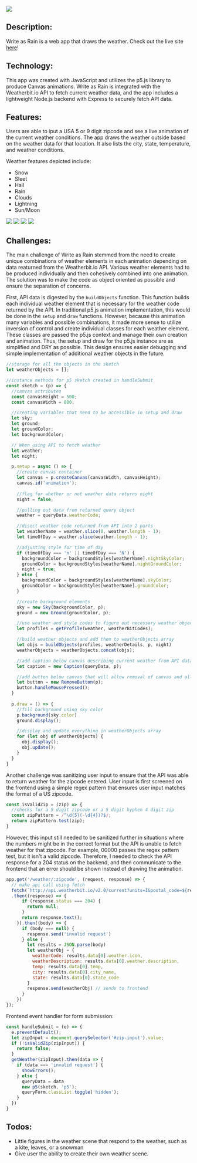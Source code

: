 ![](./src/images/logo.png)

## Description: 

Write as Rain is a web app that draws the weather. Check out the live site [here](https://write-as-rain.herokuapp.com/)!

## Technology:
This app was created with JavaScript and utilizes the p5.js library to produce Canvas animations. Write as Rain is integrated with the Weatherbit.io API to fetch current weather data, and the app includes a lightweight Node.js backend with Express to securely fetch API data.

## Features:
Users are able to iput a USA 5 or 9 digit zipcode and see a live animation of the current weather conditions. The app draws the weather outside based on the weather data for that location. It also lists the city, state, temperature, and weather conditions.

Weather features depicted include: 
* Snow
* Sleet
* Hail
* Rain
* Clouds
* Lightning
* Sun/Moon

![](./src/images/gif3.gif)
![](./src/images/gif2.gif)
![](./src/images/lightraingif.gif)
![](./src/images/cloudygif2.gif)



## Challenges:
The main challenge of Write as Rain stemmed from the need to create unique combinations of weather elements in each animation depending on data reaturned from the Weatherbit.io API. Various weather elements had to be produced individually and then cohesively combined into one animation. The solution was to make the code as object oriented as possible and ensure the separation of concerns. 

First, API data is digested by the ```buildObjects``` function. This function builds each individual weather element that is necessary for the weather code returned by the API. In traditional p5.js animation implementation, this would be done in the ```setup``` and ```draw``` functions. However, because this animation many variables and possible combinations, it made more sense to utilize inversion of control and create individual classes for each weather element. These classes are passed the p5.js context and manage their own creation and animation. Thus, the setup and draw for the p5.js instance are as simplified and DRY as possible. This design ensures easier debugging and simple implementation of additional weather objects in the future.

``` js
//storage for all the objects in the sketch
let weatherObjects = [];

//instance methods for p5 sketch created in handleSubmit
const sketch = (p) => {
  //canvas attributes
  const canvasHeight = 500;
  const canvasWidth = 800;

  //creating variables that need to be accessible in setup and draw
  let sky;
  let ground;
  let groundColor;
  let backgroundColor;

  // When using API to fetch weather
  let weather;
  let night;

  p.setup = async () => {
    //create canvas container
    let canvas = p.createCanvas(canvasWidth, canvasHeight);
    canvas.id('animation');
    
    //flag for whether or not weather data returns night
    night = false;

    //pulling out data from returned query object
    weather = queryData.weatherCode;

    //disect weather code returned from API into 2 parts
    let weatherName = weather.slice(0, weather.length - 1);
    let timeOfDay = weather.slice(weather.length - 1);

    //adjusting style for time of day
    if (timeOfDay === 'n' || timeOfDay === 'N') {
      backgroundColor = backgroundStyles[weatherName].nightSkyColor;
      groundColor = backgroundStyles[weatherName].nightGroundColor;
      night = true;
    } else {
      backgroundColor = backgroundStyles[weatherName].skyColor;
      groundColor = backgroundStyles[weatherName].groundColor;
    }

    //create background elements
    sky = new Sky(backgroundColor, p);
    ground = new Ground(groundColor, p);

    //use weather and style codes to figure out necessary weather objects
    let profiles = getProfile(weather, weatherBitCodes);

    //build weather objects and add them to weatherObjects array
    let objs = buildObjects(profiles, weatherDetails, p, night)
    weatherObjects = weatherObjects.concat(objs);

    //add caption below canvas describing current weather from API data
    let caption = new Caption(queryData, p);

    //add button below canvas that will allow removal of canvas and all associated objects
    let button = new RemoveButton(p);
    button.handleMousePressed();
  }
  
  p.draw = () => {
    //fill background using sky color
    p.background(sky.color)
    ground.display();            

    //display and update everything in weatherObjects array
    for (let obj of weatherObjects) {
      obj.display();
      obj.update();
    }
  } 
}
```

Another challenge was sanitizing user input to ensure that the API was able to 
return weather for the zipcode entered. User input is first screened on the frontend
using a simple regex pattern that ensures user input matches the format of a US zipcode.

``` js
const isValidZip = (zip) => {
  //checks for a 5 digit zipcode or a 5 digit hyphen 4 digit zip
  const zipPattern = /^\d{5}(-\d{4})?$/;
  return zipPattern.test(zip);
}
```

However, this input still needed to be sanitized further in situations where the numbers might be in the correct format but the API is unable to fetch weather for that zipcode. For example, 00000 passes the regex pattern test, but it isn't a valid zipcode. Therefore, I needed to check the API response for a 204 status on the backend, and then communicate to the frontend that an error should be shown instead of drawing the animation. 

``` js
app.get('/weather/:zipcode', (request, response) => {
  // make api call using fetch
  fetch(`http://api.weatherbit.io/v2.0/current?units=I&postal_code=${request.params.zipcode}&country=US&key=${process.env.WB_API_KEY}`)
  .then((response) => {
      if (response.status === 204) {
        return null;
      }
      return response.text();
    }).then((body) => {
      if (body === null) {
        response.send('invalid request')
      } else {
        let results = JSON.parse(body)
        let weatherObj = {
          weatherCode: results.data[0].weather.icon,
          weatherDescription: results.data[0].weather.description,
          temp: results.data[0].temp,
          city: results.data[0].city_name,
          state: results.data[0].state_code
        }
        response.send(weatherObj) // sends to frontend
      }
    })
});
```
Frontend event handler for form submission: 
```js
const handleSubmit = (e) => {
  e.preventDefault();
  let zipInput = document.querySelector('#zip-input').value;
  if (!isValidZip(zipInput)) {
    return false;
  }
  getWeather(zipInput).then(data => {
    if (data === 'invalid request') {
      showErrors();
    } else {
      queryData = data
      new p5(sketch, 'p5');
      queryForm.classList.toggle('hidden');
    }
  })
}
```

## Todos:
* Little figures in the weather scene that respond to the weather, such as a kite, leaves, or a snowman
* Give user the ability to create their own weather scene.



